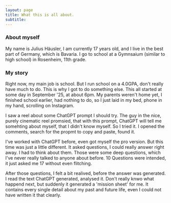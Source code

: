 ```yaml
---
layout: page
title: What this is all about.
subtitle:
---
```


### About myself
My name is Julius Häusler, I am currently 17 years old, and I live in the best part of Germany, which is Bavaria. I go to school at a Gymnsaium (similar to high school) in Rosenheim, 11th grade.

### My story
Right now, my main job is school. But I run school on a 4.0GPA, don't really have much to do. This is why I got to do something else. This all started at some day in September '25, at about 6pm. My parents weren't home yet, I finished school earlier, had nothing to do, so I just laid in my bed, phone in my hand, scrolling on Instagram. 

I saw a reel about some ChatGPT prompt I should try. The guy in the nice, purely cinematic reel promsied, that with this prompt, ChatGPT will tell me somehting about myself, that I didn't know myself. So I tried it. I opened the comments, search for the propmt to copy and paste, found it. 

I've worked with ChatGPT before, even got myself the pro version. But this time was just a little different. It asked questions, I could really answer right away. I had to think about them. Those were some deep questions, which I've never really talked to anyone about before. 10 Questions were intended, it just asked me 17 without even flitching.

After those questions, I felt a bit realived, before the answer was generated. I read the text ChatGPT generated, analysed it. Don't really knwo what happend next, but suddenly it generated a 'mission sheet' for me. It contains every single detail about my past and future life, even I could not have written it that clearly.
